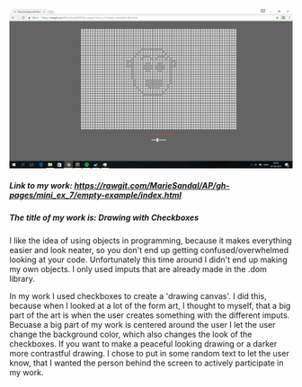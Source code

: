 ![alt tag](https://github.com/MarieSandal/AP/blob/gh-pages/mini_ex_7/empty-example/2017-03-27%20(1).png)
##### Link to my work: https://rawgit.com/MarieSandal/AP/gh-pages/mini_ex_7/empty-example/index.html

##### The title of my work is: Drawing with Checkboxes

I like the idea of using objects in programming, because it makes everything easier and look neater, so you don't end up getting confused/overwhelmed looking at your code. Unfortunately this time around I didn't end up making my own objects. I only used imputs that are already made in the .dom library. 

In my work I used checkboxes to create a 'drawing canvas'. I did this, because when I looked at a lot of the form art, I thought to myself, that a big part of the art is when the user creates something with the different imputs. Becuase a big part of my work is centered around the user I let the user change the background color, which also changes the look of the checkboxes. If you want to make a peaceful looking drawing or a darker more contrastful drawing. I chose to put in some random text to let the user know, that I wanted the person behind the screen to actively participate in my work.





